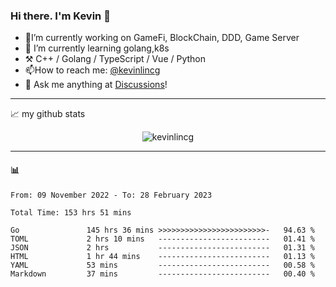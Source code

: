 ### Hi there. I'm Kevin 👋

- 🔭I’m currently working on GameFi, BlockChain, DDD, Game Server
- 🌱 I’m currently learning golang,k8s
-   :hammer_and_pick: C++ / Golang / TypeScript / Vue / Python
- 📫How to reach me: [@kevinlincg](https://twitter.com/kevinlincg) 
-   :thought_balloon: Ask me anything at [Discussions](https://github.com/kevinlincg/kevinlincg/discussions/new)!

---

📈 my github stats

<p align="center"> <img src="https://github-readme-stats-ouuan.vercel.app/api?username=kevinlincg&theme=dark&show_icons=true&count_private=true" alt="kevinlincg" />

---

#### :bar_chart: 

<!--START_SECTION:waka-->

```text
From: 09 November 2022 - To: 28 February 2023

Total Time: 153 hrs 51 mins

Go               145 hrs 36 mins >>>>>>>>>>>>>>>>>>>>>>>>-   94.63 %
TOML             2 hrs 10 mins   -------------------------   01.41 %
JSON             2 hrs           -------------------------   01.31 %
HTML             1 hr 44 mins    -------------------------   01.13 %
YAML             53 mins         -------------------------   00.58 %
Markdown         37 mins         -------------------------   00.40 %
```

<!--END_SECTION:waka-->
